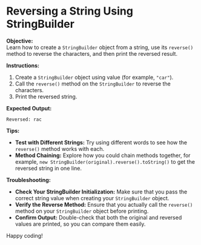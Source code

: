 # Reversing a String Using StringBuilder

**Objective:**  
Learn how to create a `StringBuilder` object from a string, use its `reverse()` method to reverse the characters, and then print the reversed result.

**Instructions:**

1. Create a `StringBuilder` object using value (for example, `"car"`).
2. Call the `reverse()` method on the `StringBuilder` to reverse the characters.
3. Print the reversed string.


**Expected Output:**
```
Reversed: rac
```

**Tips:**
- **Test with Different Strings:** Try using different words to see how the `reverse()` method works with each.
- **Method Chaining:** Explore how you could chain methods together, for example, `new StringBuilder(original).reverse().toString()` to get the reversed string in one line.

**Troubleshooting:**
- **Check Your StringBuilder Initialization:** Make sure that you pass the correct string value when creating your `StringBuilder` object.
- **Verify the Reverse Method:** Ensure that you actually call the `reverse()` method on your `StringBuilder` object before printing.
- **Confirm Output:** Double-check that both the original and reversed values are printed, so you can compare them easily.

Happy coding!